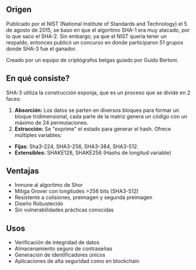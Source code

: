 ## Origen

Publicado por el NIST (National Institute of Standards and Technology) el 5 de agosto de 2015, se baso en que el algoritmo SHA-1 era muy atacado, por lo que saco el SHA-2. Sin embargo, ya que el NIST quería tener un respaldo, entonces publicó un concurso en donde participaron 51 grupos donde SHA-3 fue el ganador.

Creado por un equipo de criptógrafos belgas guiado por Guido Bertoni.

## En qué consiste?

SHA-3 utiliza la construcción esponja, que es un proceso que se divide en 2 faces:
1. **Absorción:** Los datos se parten en diversos bloques para formar un bloque tridimensional, cada parte de la matriz genera un código con un máximo de 24 permutaciones.
2. **Extracción:** Se "exprime" el estado para generar el hash.
Ofrece múltiples variabtes:
- **Fijas**: Sha3-224, SHA3-256, SHA3-384, SHA3-512.
- **Extensibles:** SHAKE128, SHAKE256 (Hashs de longitud variable)

## Ventajas
- Inmune al algoritmo de Shor
- Mitiga Grover con longitudes >256 bits (SHA3-512)
- Resistente a colisiones, preimagen y segunda preimagen
- Diseño Robustecido
- Sin vulnerabilidades prácticas conocidas

## Usos
- Verificación de integridad de datos
- Almacenamiento seguro de contraseñas
- Generación de identificadores únicos
- Aplicaciones de alta seguridad como en blockchain

